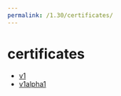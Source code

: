 ```yaml
---
permalink: /1.30/certificates/
---
```


# certificates



* [v1](v1/index.md)
* [v1alpha1](v1alpha1/index.md)